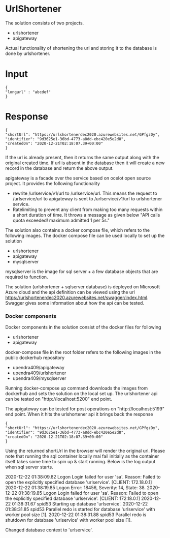 # UrlShortener

The solution consists of two projects.

  - urlshortener
  - apigateway

Actual functionality of shortening the url and storing it to the database is done by urlshortener. 
# Input
    {
    "longurl" : "abcdef"
    }
# Response
    {
    "shortUrl": "https://urlshortenerdec2020.azurewebsites.net/GPfgzDy",
    "identifier": "9d3625e1-36bd-4773-a8dd-ebc420e5e2d8",
    "createdOn": "2020-12-21T02:18:07.39+00:00"
    }
    
If the url is already present, then it returns the same output along with the original created time. If url is absent in the database then it will create a new record in the database and return the above output.

apigateway is a facade over the service based on ocelot open source project. It provides the following functionality
- rewrite /urlservice/v1/url to /urlservice/url. This means the request to /urlservice/url to apigateway is sent to /urlservice/v1/url to urlshortener service.
- Ratelimiting to prevent any client from making too many requests within a short duration of time. It throws a message as given below
"API calls quota exceeded! maximum admitted 1 per 5s."

The solution also contains a docker compose file, which refers to the following images. The docker compose file can be used locally to set up the solution
- urlshortener
- apigateway
- mysqlserver

mysqlserver is the image for sql server + a few database objects that are required to function.

The solution (urlshortener + sqlserver database) is deployed on Microsoft Azure cloud and the api definition can be viewed using the url
https://urlshortenerdec2020.azurewebsites.net/swagger/index.html. Swagger gives some information about how the api can be tested.

### Docker components
Docker components in the solution consist of the docker files for following
- urlshortener
- apigateway

docker-compose file in the root folder refers to the following images in the public dockerhub repository
- upendra409/apigateway
- upendra409/urlshortener
- upendra409/mysqlserver


Running docker-compose up command downloads the images from dockerhub and sets the solution on the local set up. The urlshortener api can be tested on "http://localhost:5200" end point.

The apigateway can be tested for post operations on "http://localhost:5199" end point. When it hits the urlshortener api it brings back the response 

    {
    "shortUrl": "https://urlshortenerdec2020.azurewebsites.net/GPfgzDy",
    "identifier": "9d3625e1-36bd-4773-a8dd-ebc420e5e2d8",
    "createdOn": "2020-12-21T02:18:07.39+00:00"
    }
    
Using the returned shortUrl in the browser will render the original url. Please note that running the sql container locally mai fail initially as the container itself takes some time to spin up & start running. Below is the log output when sql server starts.


2020-12-22 01:38:09.82 Logon       Login failed for user 'sa'. Reason: Failed to open the explicitly specified database 'urlservice'. [CLIENT: 172.18.0.1]
2020-12-22 01:38:19.85 Logon       Error: 18456, Severity: 14, State: 38.
2020-12-22 01:38:19.85 Logon       Login failed for user 'sa'. Reason: Failed to open the explicitly specified database 'urlservice'. [CLIENT: 172.18.0.1]
2020-12-22 01:38:31.67 spid53      Starting up database 'urlservice'.
2020-12-22 01:38:31.85 spid53      Parallel redo is started for database 'urlservice' with worker pool size [1].
2020-12-22 01:38:31.88 spid53      Parallel redo is shutdown for database 'urlservice' with worker pool size [1].

Changed database context to 'urlservice'.
